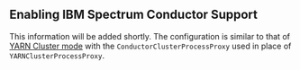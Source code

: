 ## Enabling IBM Spectrum Conductor Support
This information will be added shortly.  The configuration is similar to that of 
[YARN Cluster mode](getting-started-cluster-mode.html) with the `ConductorClusterProcessProxy`
used in place of `YARNClusterProcessProxy`.

